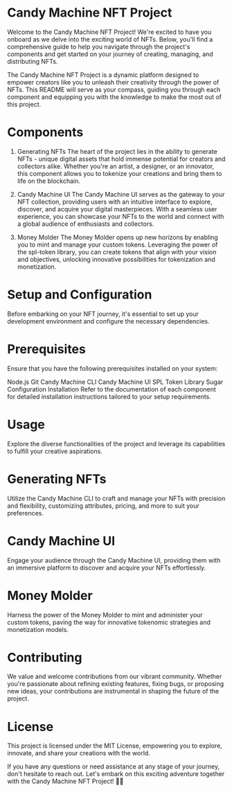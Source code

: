 # Candy Machine NFT Project
Welcome to the Candy Machine NFT Project! We're excited to have you onboard as we delve into the exciting world of NFTs. Below, you'll find a comprehensive guide to help you navigate through the project's components and get started on your journey of creating, managing, and distributing NFTs.
 
The Candy Machine NFT Project is a dynamic platform designed to empower creators like you to unleash their creativity through the power of NFTs. This README will serve as your compass, guiding you through each component and equipping you with the knowledge to make the most out of this project.

# Components
1. Generating NFTs
The heart of the project lies in the ability to generate NFTs - unique digital assets that hold immense potential for creators and collectors alike. Whether you're an artist, a designer, or an innovator, this component allows you to tokenize your creations and bring them to life on the blockchain.

2. Candy Machine UI
The Candy Machine UI serves as the gateway to your NFT collection, providing users with an intuitive interface to explore, discover, and acquire your digital masterpieces. With a seamless user experience, you can showcase your NFTs to the world and connect with a global audience of enthusiasts and collectors.

3. Money Molder
The Money Molder opens up new horizons by enabling you to mint and manage your custom tokens. Leveraging the power of the spl-token library, you can create tokens that align with your vision and objectives, unlocking innovative possibilities for tokenization and monetization.

# Setup and Configuration
Before embarking on your NFT journey, it's essential to set up your development environment and configure the necessary dependencies.

# Prerequisites
Ensure that you have the following prerequisites installed on your system:

Node.js
Git
Candy Machine CLI
Candy Machine UI
SPL Token Library
Sugar Configuration
Installation
Refer to the documentation of each component for detailed installation instructions tailored to your setup requirements.

# Usage
Explore the diverse functionalities of the project and leverage its capabilities to fulfill your creative aspirations.

# Generating NFTs
Utilize the Candy Machine CLI to craft and manage your NFTs with precision and flexibility, customizing attributes, pricing, and more to suit your preferences.

# Candy Machine UI
Engage your audience through the Candy Machine UI, providing them with an immersive platform to discover and acquire your NFTs effortlessly.

# Money Molder
Harness the power of the Money Molder to mint and administer your custom tokens, paving the way for innovative tokenomic strategies and monetization models.

# Contributing
We value and welcome contributions from our vibrant community. Whether you're passionate about refining existing features, fixing bugs, or proposing new ideas, your contributions are instrumental in shaping the future of the project.

# License
This project is licensed under the MIT License, empowering you to explore, innovate, and share your creations with the world.

If you have any questions or need assistance at any stage of your journey, don't hesitate to reach out. Let's embark on this exciting adventure together with the Candy Machine NFT Project! 🍬✨
